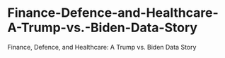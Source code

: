 # Finance-Defence-and-Healthcare-A-Trump-vs.-Biden-Data-Story
Finance, Defence, and Healthcare: A Trump vs. Biden Data Story
